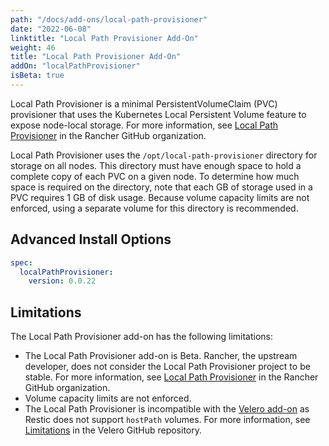 ```yaml
---
path: "/docs/add-ons/local-path-provisioner"
date: "2022-06-08"
linktitle: "Local Path Provisioner Add-On"
weight: 46
title: "Local Path Provisioner Add-On"
addOn: "localPathProvisioner"
isBeta: true
---
```


Local Path Provisioner is a minimal PersistentVolumeClaim (PVC) provisioner that uses the Kubernetes Local Persistent Volume feature to expose node-local storage. For more information, see [Local Path Provisioner](https://github.com/rancher/local-path-provisioner/) in the Rancher GitHub organization.

Local Path Provisioner uses the `/opt/local-path-provisioner` directory for storage on all nodes.
This directory must have enough space to hold a complete copy of each PVC on a given node.
To determine how much space is required on the directory, note that each GB of storage used in a PVC requires 1 GB of disk usage.
Because volume capacity limits are not enforced, using a separate volume for this directory is recommended.

## Advanced Install Options

```yaml
spec:
  localPathProvisioner:
    version: 0.0.22
```

## Limitations

The Local Path Provisioner add-on has the following limitations:

- The Local Path Provisioner add-on is Beta. Rancher, the upstream developer, does not consider the Local Path Provisioner project to be stable. For more information, see [Local Path Provisioner](https://github.com/rancher/local-path-provisioner/) in the Rancher GitHub organization.
- Volume capacity limits are not enforced.
- The Local Path Provisioner is incompatible with the [Velero add-on](/docs/add-ons/velero) as Restic does not support `hostPath` volumes. For more information, see [Limitations](https://github.com/vmware-tanzu/velero/blob/master/site/docs/master/restic.md#limitations) in the Velero GitHub repository. 
